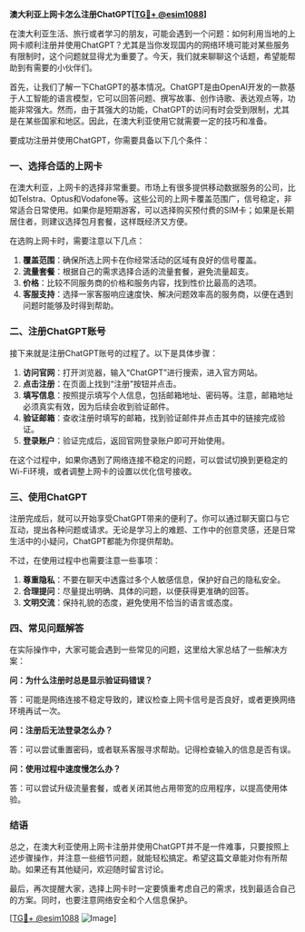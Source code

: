 **澳大利亚上网卡怎么注册ChatGPT[[TG💪+ @esim1088](https://t.me/s/esim1088)]**

在澳大利亚生活、旅行或者学习的朋友，可能会遇到一个问题：如何利用当地的上网卡顺利注册并使用ChatGPT？尤其是当你发现国内的网络环境可能对某些服务有限制时，这个问题就显得尤为重要了。今天，我们就来聊聊这个话题，希望能帮助到有需要的小伙伴们。

首先，让我们了解一下ChatGPT的基本情况。ChatGPT是由OpenAI开发的一款基于人工智能的语言模型，它可以回答问题、撰写故事、创作诗歌、表达观点等，功能非常强大。然而，由于其强大的功能，ChatGPT的访问有时会受到限制，尤其是在某些国家和地区。因此，在澳大利亚使用它就需要一定的技巧和准备。

要成功注册并使用ChatGPT，你需要具备以下几个条件：

### 一、选择合适的上网卡

在澳大利亚，上网卡的选择非常重要。市场上有很多提供移动数据服务的公司，比如Telstra、Optus和Vodafone等。这些公司的上网卡覆盖范围广，信号稳定，非常适合日常使用。如果你是短期游客，可以选择购买预付费的SIM卡；如果是长期居住者，则建议选择包月套餐，这样既经济又方便。

在选购上网卡时，需要注意以下几点：

1. **覆盖范围**：确保所选上网卡在你经常活动的区域有良好的信号覆盖。
2. **流量套餐**：根据自己的需求选择合适的流量套餐，避免流量超支。
3. **价格**：比较不同服务商的价格和服务内容，找到性价比最高的选项。
4. **客服支持**：选择一家客服响应速度快、解决问题效率高的服务商，以便在遇到问题时能够及时得到帮助。

### 二、注册ChatGPT账号

接下来就是注册ChatGPT账号的过程了。以下是具体步骤：

1. **访问官网**：打开浏览器，输入“ChatGPT”进行搜索，进入官方网站。
2. **点击注册**：在页面上找到“注册”按钮并点击。
3. **填写信息**：按照提示填写个人信息，包括邮箱地址、密码等。注意，邮箱地址必须真实有效，因为后续会收到验证邮件。
4. **验证邮箱**：查收注册时填写的邮箱，找到验证邮件并点击其中的链接完成验证。
5. **登录账户**：验证完成后，返回官网登录账户即可开始使用。

在这个过程中，如果你遇到了网络连接不稳定的问题，可以尝试切换到更稳定的Wi-Fi环境，或者调整上网卡的设置以优化信号接收。

### 三、使用ChatGPT

注册完成后，就可以开始享受ChatGPT带来的便利了。你可以通过聊天窗口与它互动，提出各种问题或请求。无论是学习上的难题、工作中的创意灵感，还是日常生活中的小疑问，ChatGPT都能为你提供帮助。

不过，在使用过程中也需要注意一些事项：

1. **尊重隐私**：不要在聊天中透露过多个人敏感信息，保护好自己的隐私安全。
2. **合理提问**：尽量提出明确、具体的问题，以便获得更准确的回答。
3. **文明交流**：保持礼貌的态度，避免使用不恰当的语言或态度。

### 四、常见问题解答

在实际操作中，大家可能会遇到一些常见的问题，这里给大家总结了一些解决方案：

**问：为什么注册时总是显示验证码错误？**

答：可能是网络连接不稳定导致的，建议检查上网卡信号是否良好，或者更换网络环境再试一次。

**问：注册后无法登录怎么办？**

答：可以尝试重置密码，或者联系客服寻求帮助。记得检查输入的信息是否有误。

**问：使用过程中速度慢怎么办？**

答：可以尝试升级流量套餐，或者关闭其他占用带宽的应用程序，以提高使用体验。

### 结语

总之，在澳大利亚使用上网卡注册并使用ChatGPT并不是一件难事，只要按照上述步骤操作，并注意一些细节问题，就能轻松搞定。希望这篇文章能对你有所帮助。如果还有其他疑问，欢迎随时留言讨论。

最后，再次提醒大家，选择上网卡时一定要慎重考虑自己的需求，找到最适合自己的方案。同时，也要注意网络安全和个人信息保护。

[[TG💪+ @esim1088](https://t.me/s/esim1088) ![Image](https://i.postimg.cc/4NQfJmqS/Snipaste-2025-05-13-00-14-12.png)]